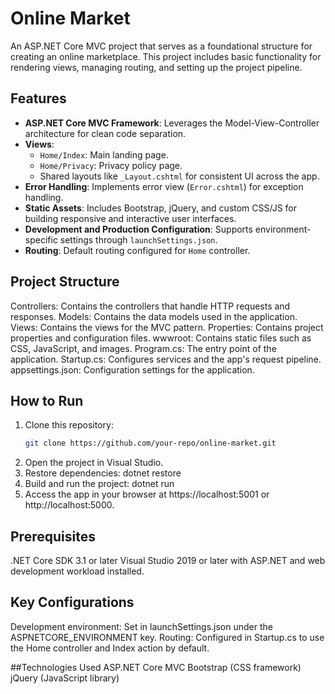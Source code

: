 # Online Market

An ASP.NET Core MVC project that serves as a foundational structure for creating an online marketplace. This project includes basic functionality for rendering views, managing routing, and setting up the project pipeline.

## Features

- **ASP.NET Core MVC Framework**: Leverages the Model-View-Controller architecture for clean code separation.
- **Views**:
  - `Home/Index`: Main landing page.
  - `Home/Privacy`: Privacy policy page.
  - Shared layouts like `_Layout.cshtml` for consistent UI across the app.
- **Error Handling**: Implements error view (`Error.cshtml`) for exception handling.
- **Static Assets**: Includes Bootstrap, jQuery, and custom CSS/JS for building responsive and interactive user interfaces.
- **Development and Production Configuration**: Supports environment-specific settings through `launchSettings.json`.
- **Routing**: Default routing configured for `Home` controller.

## Project Structure

Controllers: Contains the controllers that handle HTTP requests and responses.
Models: Contains the data models used in the application.
Views: Contains the views for the MVC pattern.
Properties: Contains project properties and configuration files.
wwwroot: Contains static files such as CSS, JavaScript, and images.
Program.cs: The entry point of the application.
Startup.cs: Configures services and the app's request pipeline.
appsettings.json: Configuration settings for the application.

## How to Run

1. Clone this repository:
   ```bash
   git clone https://github.com/your-repo/online-market.git
2. Open the project in Visual Studio.
3. Restore dependencies:
   dotnet restore
4. Build and run the project:
   dotnet run
5. Access the app in your browser at https://localhost:5001 or http://localhost:5000.

## Prerequisites
.NET Core SDK 3.1 or later
Visual Studio 2019 or later with ASP.NET and web development workload installed.

## Key Configurations
Development environment: Set in launchSettings.json under the ASPNETCORE_ENVIRONMENT key.
Routing: Configured in Startup.cs to use the Home controller and Index action by default.

##Technologies Used
ASP.NET Core MVC
Bootstrap (CSS framework)
jQuery (JavaScript library)
